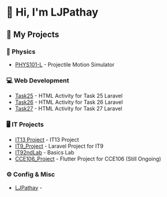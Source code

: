 # 👋 Hi, I'm LJPathay

## 📁 My Projects

### 🔬 Physics
- [PHYS101-L](https://github.com/LJPathay/PHYS101-L) - Projectile Motion Simulator

### 💻 Web Development
- [Task25](https://github.com/LJPathay/Task25) - HTML Activity for Task 25 Laravel
- [Task26](https://github.com/LJPathay/Task26) - HTML Activity for Task 26 Laravel
- [Task27](https://github.com/LJPathay/Task27) - HTML Activity for Task 27 Laravel

### 🖥️ IT Projects
- [IT13 Project](https://github.com/LJPathay/IT13_Project) - IT13 Project
- [IT9_Project](https://github.com/LJPathay/IT9_Project) - Laravel Project for IT9
- [IT92ndLab](https://github.com/LJPathay/IT92ndLab) - Basics Lab
- [CCE106_Project](https://github.com/LJPathay/CCE106_Project) - Flutter Project for CCE106 (Still Ongoing)

### ⚙️ Config & Misc
- [LJPathay](https://github.com/LJPathay/LJPathay) - 
